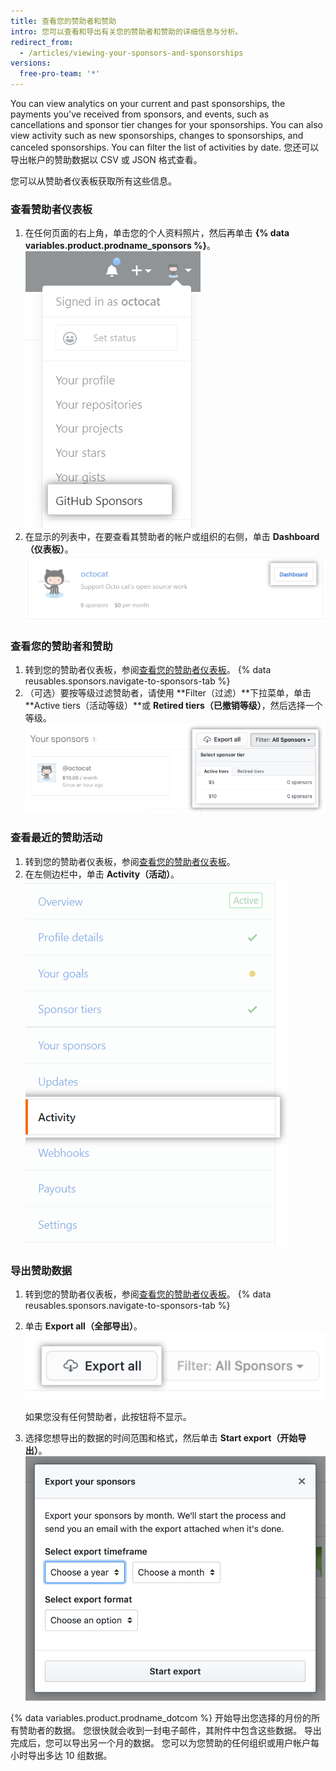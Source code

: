 ```yaml
---
title: 查看您的赞助者和赞助
intro: 您可以查看和导出有关您的赞助者和赞助的详细信息与分析。
redirect_from:
  - /articles/viewing-your-sponsors-and-sponsorships
versions:
  free-pro-team: '*'
---
```


You can view analytics on your current and past sponsorships, the payments you've received from sponsors, and events, such as cancellations and sponsor tier changes for your sponsorships. You can also view activity such as new sponsorships, changes to sponsorships, and canceled sponsorships. You can filter the list of activities by date. 您还可以导出帐户的赞助数据以 CSV 或 JSON 格式查看。

您可以从赞助者仪表板获取所有这些信息。

### 查看赞助者仪表板

1. 在任何页面的右上角，单击您的个人资料照片，然后再单击 **{% data variables.product.prodname_sponsors %}**。 ![{% data variables.product.prodname_sponsors %} 按钮](/assets/images/help/sponsors/access-github-sponsors-dashboard.png)
2. 在显示的列表中，在要查看其赞助者的帐户或组织的右侧，单击 **Dashboard（仪表板）**。 ![开发者赞助者仪表板按钮](/assets/images/help/sponsors/dev-sponsors-dashboard-button.png)

### 查看您的赞助者和赞助

1. 转到您的赞助者仪表板，参阅[查看您的赞助者仪表板](#viewing-your-sponsors-dashboard)。
{% data reusables.sponsors.navigate-to-sponsors-tab %}
1. （可选）要按等级过滤赞助者，请使用 **Filter（过滤）**下拉菜单，单击 **Active tiers（活动等级）**或 **Retired tiers（已撤销等级）**，然后选择一个等级。 ![按等级过滤的下拉菜单](/assets/images/help/sponsors/filter-drop-down.png)

### 查看最近的赞助活动

1. 转到您的赞助者仪表板，参阅[查看您的赞助者仪表板](#viewing-your-sponsors-dashboard)。
1. 在左侧边栏中，单击 **Activity（活动）**。 ![活动选项卡](/assets/images/help/sponsors/activity-tab.png)

### 导出赞助数据

1. 转到您的赞助者仪表板，参阅[查看您的赞助者仪表板](#viewing-your-sponsors-dashboard)。
{% data reusables.sponsors.navigate-to-sponsors-tab %}
1. 单击 **Export all（全部导出）**。 ![全部导出按钮](/assets/images/help/sponsors/export-all.png)

   如果您没有任何赞助者，此按钮将不显示。

1. 选择您想导出的数据的时间范围和格式，然后单击 **Start export（开始导出）**。 ![数据导出选项](/assets/images/help/sponsors/export-your-sponsors.png)

  {% data variables.product.prodname_dotcom %} 开始导出您选择的月份的所有赞助者的数据。 您很快就会收到一封电子邮件，其附件中包含这些数据。 导出完成后，您可以导出另一个月的数据。 您可以为您赞助的任何组织或用户帐户每小时导出多达 10 组数据。
